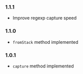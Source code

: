 ### 1.1.1

 - Improve regexp capture speed

### 1.1.0

 - `fromStack` method implemented

### 1.0.1

 - `capture` method implemented
